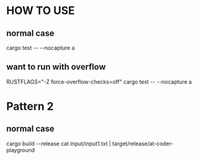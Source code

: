 # HOW TO USE
## normal case
cargo test -- --nocapture a

## want to run with overflow
RUSTFLAGS="-Z force-overflow-checks=off" cargo test -- --nocapture a

# Pattern 2
## normal case
cargo build --release
cat input/input1.txt | target/release/at-coder-playground